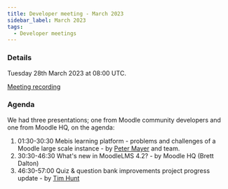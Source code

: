 ```yaml
---
title: Developer meeting - March 2023
sidebar_label: March 2023
tags:
  - Developer meetings
---
```


### Details

Tuesday 28th March 2023 at 08:00 UTC.

[Meeting recording](https://moodle.org/mod/bigbluebuttonbn/bbb_view.php?action=play&bn=1&rid=23&rtype=video)

### Agenda

We had three presentations; one from Moodle community developers and one from Moodle HQ, on the agenda:

1. 01:30-30:30 Mebis learning platform - problems and challenges of a Moodle large scale instance - by [Peter Mayer](https://moodle.org/user/profile.php?id=2814512) and team.
2. 30:30-46:30 What's new in MoodleLMS 4.2? - by Moodle HQ (Brett Dalton)
3. 46:30-57:00 Quiz & question bank improvements project progress update - by [Tim Hunt](https://moodle.org/user/profile.php?id=93821)

<!--cspell:ignore Mebis -->
